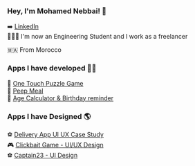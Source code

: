 ### Hey, I'm Mohamed Nebbai! 👋

➡️   [LinkedIn](www.linkedin.com/in/nebbai) <br> 
🧑🏼‍💻  I'm now an Engineering Student and I work as a freelancer <br> 

🇲🇦  From Morocco <br> 

### Apps I have developed 👨‍💻

🚀  [ One Touch Puzzle Game ](https://play.google.com/store/apps/details?id=com.med.nebbai.connect.lines) <br>
🚀  [ Peep Meal](https://play.google.com/store/apps/details?id=com.app.peep_meal&hl=en&gl=ma) <br>
🚀  [ Age Calculator & Birthday reminder](https://play.google.com/store/apps/details?id=com.medben.agecalculator) <br>

### Apps I have Designed 🌎

⚽  [ Delivery App UI UX Case Study](https://www.behance.net/gallery/147623677/UI-UX-case-study-Delivery-App) <br>
🎮  [ Clickbait Game - UI/UX Design](https://www.behance.net/gallery/141399695/Clickbait-Game-UI-UX-Design) <br>
⚽  [ Captain23 - UI Design](https://www.behance.net/gallery/108779183/Captain23-App-Design) <br>

